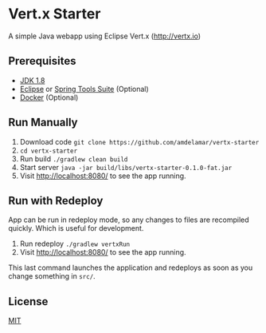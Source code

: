 # Vert.x Starter

A simple Java webapp using Eclipse Vert.x (http://vertx.io)

## Prerequisites

* [JDK 1.8](https://www.java.com/en/download/faq/develop.xml)
* [Eclipse](https://eclipse.org/downloads/) or [Spring Tools Suite](https://spring.io/tools) (Optional)
* [Docker](https://docs.docker.com/engine/installation/) (Optional)

## Run Manually

1. Download code `git clone https://github.com/amdelamar/vertx-starter`
1. `cd vertx-starter`
1. Run build `./gradlew clean build`
1. Start server `java -jar build/libs/vertx-starter-0.1.0-fat.jar`
1. Visit [http://localhost:8080/](http://localhost:8080/) to see the app running.

## Run with Redeploy

App can be run in redeploy mode, so any changes to files are recompiled quickly. Which is useful for development.

1. Run redeploy `./gradlew vertxRun`
1. Visit [http://localhost:8080/](http://localhost:8080/) to see the app running.

This last command launches the application and redeploys as soon as you change something in `src/`.

<!--
## Run in Docker

1. Run build `./gradlew clean build`
1. Build image `docker build -t vertx-starter .`
1. Run container `docker run -p 8080:8080 vertx-starter`
1. Visit [http://localhost:8080/](http://localhost:8080/) to see the app running.
-->

## License

[MIT](/LICENSE)
